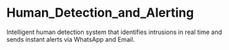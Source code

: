 # Human_Detection_and_Alerting
Intelligent human detection system that identifies intrusions in real time and sends instant alerts via WhatsApp and Email.
